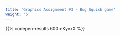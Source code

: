 ```yaml
---
title: 'Graphics Assignment #3 - Bug Squish game'
weight: '5'
---
```

{{% codepen-results 600 eKyvxX %}}
